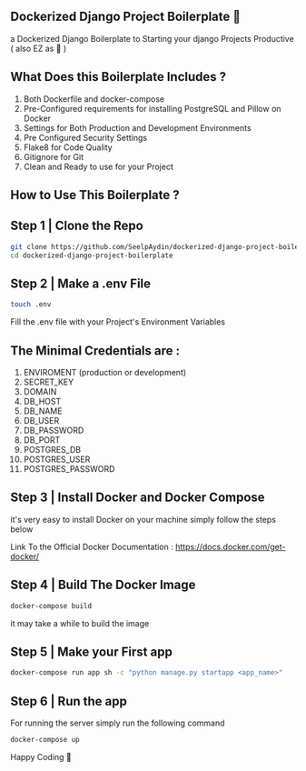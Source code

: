 ## Dockerized Django Project Boilerplate 🐋

a Dockerized Django Boilerplate to Starting your django Projects Productive ( also EZ as 🥧 )

## What Does this Boilerplate Includes ?

1. Both Dockerfile and docker-compose
2. Pre-Configured requirements for installing PostgreSQL and Pillow on Docker
3. Settings for Both Production and Development Environments
4. Pre Configured Security Settings
5. Flake8 for Code Quality
6. Gitignore for Git
7. Clean and Ready to use for your Project

## How to Use This Boilerplate ?

## Step 1 | Clone the Repo

```sh
git clone https://github.com/SeelpAydin/dockerized-django-project-boilerplate.git
cd dockerized-django-project-boilerplate
```

## Step 2 | Make a .env File

```sh
touch .env
```

Fill the .env file with your Project's Environment Variables

## The Minimal Credentials are :

1. ENVIROMENT (production or development)
2. SECRET_KEY
3. DOMAIN
4. DB_HOST
5. DB_NAME
6. DB_USER
7. DB_PASSWORD
8. DB_PORT
9. POSTGRES_DB
10. POSTGRES_USER
11. POSTGRES_PASSWORD

## Step 3 | Install Docker and Docker Compose

it's very easy to install Docker on your machine
simply follow the steps below

Link To the Official Docker Documentation : https://docs.docker.com/get-docker/

## Step 4 | Build The Docker Image

```sh
docker-compose build
```

it may take a while to build the image

## Step 5 | Make your First app

```sh
docker-compose run app sh -c "python manage.py startapp <app_name>"
```

## Step 6 | Run the app

For running the server simply run the following command

```sh
docker-compose up
```

Happy Coding 🥳
